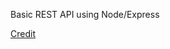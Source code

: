 Basic REST API using Node/Express

[Credit](https://www.youtube.com/watch?v=pKd0Rpw7O48&list=PLRar5hV0x0DYntfb_0tmrtQlWgz16ER9Z&index=4&t=437s)
